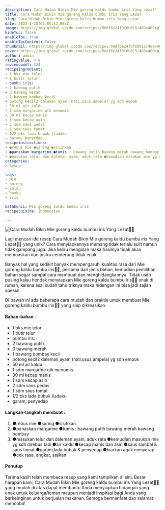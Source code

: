 ```yaml
---
description: Cara Mudah Bikin Mie goreng kaldu bumbu iris Yang Lezat"
title: Cara Mudah Bikin Mie goreng kaldu bumbu iris Yang Lezat
slug: Cara-Mudah-Bikin-Mie-goreng-kaldu-bumbu-iris-Yang-Lezat
date: 2022-1-25T03:09:12.063Z
image: https://img-global.cpcdn.com/recipes/90df6e24f3f6b015/400x400cq70/photo.jpg
hideToc: false
enableToc: true
enableTocContent: false
thumbnail: https://img-global.cpcdn.com/recipes/90df6e24f3f6b015/400x400cq70/photo.jpg
cover: https://img-global.cpcdn.com/recipes/90df6e24f3f6b015/400x400cq70/photo.jpg
author: admin
ratingvalue: 4.8
reviewcount: 124
recipeingredient:
- 1 bks mie telor
- 1 butir telur
- bumbu iris:
- 2 bawang putih
- 3 bawang merah
- 1 bawang bombay kecil
- potong kecil2 daleman ayam (hati,usus,ampela) yg sdh empuk
- 50 ml air kaldu
- 1 sdm margarine utk menumis
- 30 ml kecap manis
- 1 sdm kecap asin
- 2 sdm saus pedas
- 1 sdm saus tomat
- 1/2 bks lada bubuk (ladaku
- garam, penyedap
recipeinstructions:
- ●rebus mie ●saring ●sisihkan
- ●panaskan margarine ●tumis : bawang putih bawang merah bawang bombay
- ●masukan telur dan daleman ayam, aduk rata ●kemudian masukan mie yg sdh direbus tadi ●air kaldu ●kecap manis dan asin ●saus sambal & saus tomat ●garam,lada bubuk & penyedap ●biarkan agak menyerap ●cek rasa, angkat, sajikan
categories:
- Resep

tags:
- Mie
- goreng
- kaldu
- bumbu
- iris

katakunci: Mie goreng kaldu bumbu iris
recipecuisine: Indonesian

---
```


![Cara Mudah Bikin Mie goreng kaldu bumbu iris Yang Lezat👩‍🍳](https://img-global.cpcdn.com/recipes/90df6e24f3f6b015/400x400cq70/photo.jpg)

Lagi mencari ide resep Cara Mudah Bikin Mie goreng kaldu bumbu iris Yang Lezat👩‍🍳 yang unik? Cara menyiapkannya memang tidak terlalu sulit namun tidak gampang juga. Jika keliru mengolah maka hasilnya tidak akan memuaskan dan justru cenderung tidak enak.

Banyak hal yang sedikit banyak mempengaruhi kualitas rasa dari Mie goreng kaldu bumbu iris👩‍🍳, pertama dari jenis bahan, kemudian pemilihan bahan segar sampai cara membuat dan menghidangkannya. Tidak usah pusing kalau hendak menyiapkan Mie goreng kaldu bumbu iris👩‍🍳 enak di rumah, karena asal sudah tahu triknya maka hidangan ini bisa jadi sajian spesial.

Di bawah ini ada beberapa cara mudah dan praktis untuk membuat Mie goreng kaldu bumbu iris👩‍🍳 yang siap dikreasikan.

<!--inarticleads1-->

#### Bahan-bahan :

- 1 bks mie telor
- 1 butir telur
- bumbu iris:
- 2 bawang putih
- 3 bawang merah
- 1 bawang bombay kecil
- potong kecil2 daleman ayam (hati,usus,ampela) yg sdh empuk
- 50 ml air kaldu
- 1 sdm margarine utk menumis
- 30 ml kecap manis
- 1 sdm kecap asin
- 2 sdm saus pedas
- 1 sdm saus tomat
- 1/2 bks lada bubuk (ladaku
- garam, penyedap

<!--inarticleads2-->

#### Langkah-langkah membuat :

1. ●rebus mie ●saring ●sisihkan
1. ●panaskan margarine ●tumis : bawang putih bawang merah bawang bombay
1. ●masukan telur dan daleman ayam, aduk rata ●kemudian masukan mie yg sdh direbus tadi ●air kaldu ●kecap manis dan asin ●saus sambal & saus tomat ●garam,lada bubuk & penyedap ●biarkan agak menyerap ●cek rasa, angkat, sajikan

#### Penutup

Terima kasih telah membaca resep yang kami tampilkan di sini. Besar harapan kami, Cara Mudah Bikin Mie goreng kaldu bumbu iris Yang Lezat👩‍🍳 yang mudah di atas dapat membantu Anda menyiapkan hidangan yang enak untuk keluarga/teman maupun menjadi inspirasi bagi Anda yang berkeinginan untuk berjualan makanan. Semoga bermanfaat dan selamat mencoba!